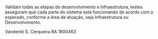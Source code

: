 Validam todas as etapas do desenvolvimento e Infraestrutura, 
testes asseguram que cada parte do sistema está funcionando de acordo com o esperado, 
conforme a área de atuação, seja Infraestrutura ou Desenvolvimento.


Vanderlei S. Cerqueira RA 1800463 

